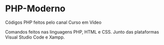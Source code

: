 # PHP-Moderno
Códigos PHP feitos pelo canal Curso em Vídeo

Comandos feitos nas linguagens PHP, HTML e CSS. Junto das plataformas Visual Studio Code e Xampp.
